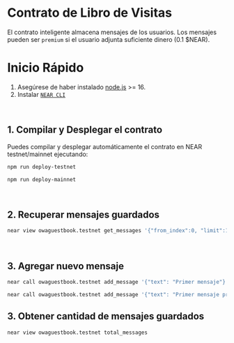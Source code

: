 # Contrato de Libro de Visitas

El contrato inteligente almacena mensajes de los usuarios. Los mensajes pueden ser `premium` si el usuario adjunta suficiente dinero (0.1 $NEAR).

# Inicio Rápido

1. Asegúrese de haber instalado [node.js](https://nodejs.org/en/download/package-manager/) >= 16.
2. Instalar [`NEAR CLI`](https://github.com/near/near-cli#setup)

<br />

## 1. Compilar y Desplegar el contrato
Puedes compilar y desplegar automáticamente el contrato en NEAR testnet/mainnet ejecutando:

```bash
npm run deploy-testnet
```

```bash
npm run deploy-mainnet
```

<br />

## 2. Recuperar mensajes guardados

```bash
near view owaguestbook.testnet get_messages '{"from_index":0, "limit":10}'
```

<br />

## 3. Agregar nuevo mensaje

```bash
near call owaguestbook.testnet add_message '{"text": "Primer mensaje"}' --accountId yairnava.testnet
```

```bash
near call owaguestbook.testnet add_message '{"text": "Primer mensaje premium"}' --amount 0.1 --accountId yairnava.testnet
```

## 3. Obtener cantidad de mensajes guardados

```bash
near view owaguestbook.testnet total_messages
```